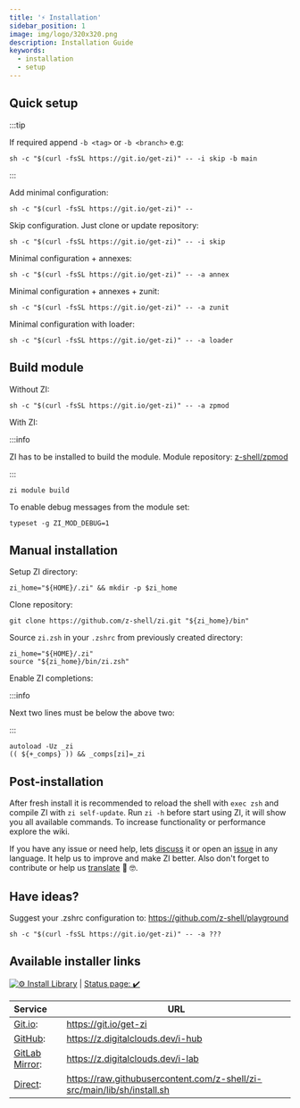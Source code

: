 ```yaml
---
title: '⚡️ Installation'
sidebar_position: 1
image: img/logo/320x320.png
description: Installation Guide
keywords:
  - installation
  - setup
---
```


## Quick setup

:::tip

If required append `-b <tag>` or `-b <branch>` e.g:

```shell
sh -c "$(curl -fsSL https://git.io/get-zi)" -- -i skip -b main
```

:::

Add minimal configuration:

```shell
sh -c "$(curl -fsSL https://git.io/get-zi)" --
```

Skip configuration. Just clone or update repository:

```shell
sh -c "$(curl -fsSL https://git.io/get-zi)" -- -i skip
```

Minimal configuration + annexes:

```shell
sh -c "$(curl -fsSL https://git.io/get-zi)" -- -a annex
```

Minimal configuration + annexes + zunit:

```shell
sh -c "$(curl -fsSL https://git.io/get-zi)" -- -a zunit
```

Minimal configuration with loader:

```shell
sh -c "$(curl -fsSL https://git.io/get-zi)" -- -a loader
```

## Build module

Without ZI:

```shell
sh -c "$(curl -fsSL https://git.io/get-zi)" -- -a zpmod
```

With ZI:

:::info

ZI has to be installed to build the module. Module repository: [z-shell/zpmod][8]

:::

```shell
zi module build
```

To enable debug messages from the module set:

```shell
typeset -g ZI_MOD_DEBUG=1
```

## Manual installation

Setup ZI directory:

```shell
zi_home="${HOME}/.zi" && mkdir -p $zi_home
```

Clone repository:

```shell
git clone https://github.com/z-shell/zi.git "${zi_home}/bin"
```

Source `zi.zsh` in your `.zshrc` from previously created directory:

```shell
zi_home="${HOME}/.zi"
source "${zi_home}/bin/zi.zsh"
```

Enable ZI completions:

:::info

Next two lines must be below the above two:

:::

```shell
autoload -Uz _zi
(( ${+_comps} )) && _comps[zi]=_zi
```

## Post-installation

After fresh install it is recommended to reload the shell with `exec zsh` and compile ZI with `zi self-update`. Run `zi -h` before start using ZI, it will show you all available commands. To increase functionality or performance explore the wiki.

If you have any issue or need help, lets [discuss][9] it or open an [issue][7] in any language. It help us to improve and make ZI better. Also don't forget to contribute or help us [translate][10] 🥰 🤓.

## Have ideas?

Suggest your .zshrc configuration to: <https://github.com/z-shell/playground>

```shell
sh -c "$(curl -fsSL https://git.io/get-zi)" -- -a ???
```

## Available installer links

[![⚙️ Install Library][5]][2] | [Status page: :heavy_check_mark:](https://status.zshell.dev/)

| Service             | URL                                                                       |
|:------------------- | ------------------------------------------------------------------------- |
| [Git.io][3]:        | <https://git.io/get-zi>                                                   |
| [GitHub][4]:        | <https://z.digitalclouds.dev/i-hub>                                       |
| [GitLab Mirror][5]: | <https://z.digitalclouds.dev/i-lab>                                       |
| [Direct][6]:        | <https://raw.githubusercontent.com/z-shell/zi-src/main/lib/sh/install.sh> |

[5]: https://github.com/z-shell/zi-src/actions/workflows/check-sh.yml/badge.svg?branch=main
[2]: https://github.com/z-shell/zi-src/actions/workflows/check-sh.yml
[3]: https://git.io/get-zi
[4]: https://z.digitalclouds.dev/i-hub
[5]: https://z.digitalclouds.dev/i-lab
[6]: https://raw.githubusercontent.com/z-shell/zi-src/main/lib/sh/install.sh
[7]: https://github.com/z-shell/zi/issues/new/choose
[8]: https://github.com/z-shell/zpmod
[9]: https://github.com/orgs/z-shell/discussions/new
[10]: https://digitalclouds.crowdin.com/z-shell
